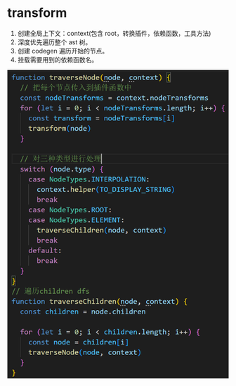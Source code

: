 #	transform

1. 创建全局上下文：context(包含 root，转换插件，依赖函数，工具方法)
2. 深度优先遍历整个 ast 树。
3. 创建 codegen 遍历开始的节点。
4. 挂载需要用到的依赖函数名。

![](https://raw.githubusercontent.com/qiulengshuo/images/master/20220610183018.png)